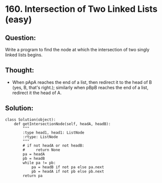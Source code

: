 # 160. Intersection of Two Linked Lists \(easy\)

## Question:

Write a program to find the node at which the intersection of two singly linked lists begins.

## Thought:

* When pApA reaches the end of a list, then redirect it to the head of B \(yes, B, that's right.\); similarly when pBpB reaches the end of a list, redirect it the head of A.

## Solution:

```text
class Solution(object):
    def getIntersectionNode(self, headA, headB):
        """
        :type head1, head1: ListNode
        :rtype: ListNode
        """
        # if not headA or not headB:
        #     return None
        pa = headA
        pb = headB
        while pa != pb:
            pa = headB if not pa else pa.next
            pb = headA if not pb else pb.next
        return pa
```

